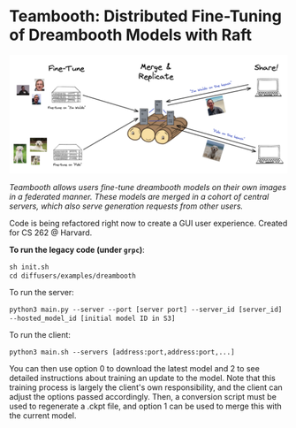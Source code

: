 # Teambooth: Distributed Fine-Tuning of Dreambooth Models with Raft

![](fig1.png)

*Teambooth allows users fine-tune dreambooth models on their own images in a federated manner. These models are merged in a cohort of central servers, which also serve generation requests from other users.*

Code is being refactored right now to create a GUI user experience. Created for CS 262 @ Harvard.

**To run the legacy code (under `grpc`)**:

```
sh init.sh
cd diffusers/examples/dreambooth
```

To run the server:
```
python3 main.py --server --port [server port] --server_id [server_id] --hosted_model_id [initial model ID in S3]
```

To run the client:
```
python3 main.sh --servers [address:port,address:port,...]
```

You can then use option 0 to download the latest model and 2 to see detailed instructions about training an update to the model. Note that this training process is largely the client's own responsibility, and the client can adjust the options passed accordingly. Then, a conversion script must be used to regenerate a .ckpt file, and option 1 can be used to merge this with the current model.
